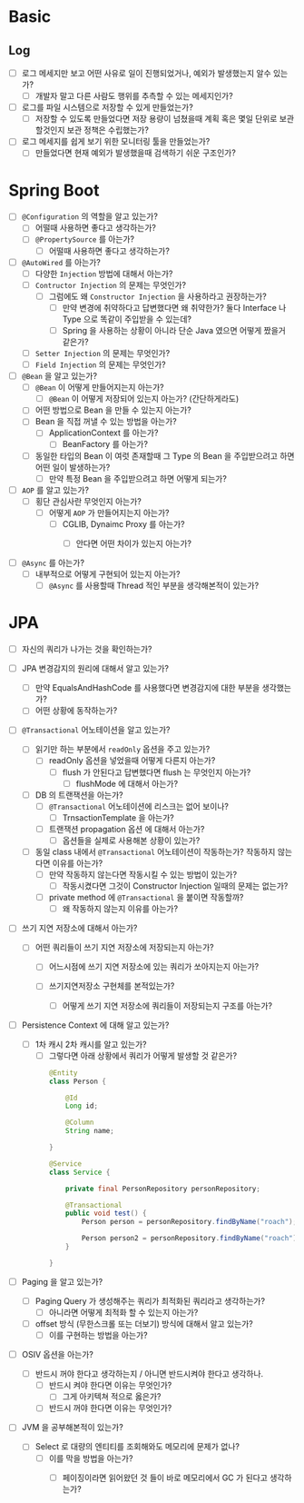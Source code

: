 # Basic

## Log
- [ ] 로그 메세지만 보고 어떤 사유로 일이 진행되었거나, 예외가 발생했는지 알수 있는가? 
    - [ ] 개발자 말고 다른 사람도 행위를 추측할 수 있는 메세지인가?
- [ ] 로그를 파일 시스템으로 저장할 수 있게 만들었는가?
    - [ ] 저장할 수 있도록 만들었다면 저장 용량이 넘쳤을때 계획 혹은 몇일 단위로 보관할것인지 보관 정책은 수립했는가?
- [ ] 로그 메세지를 쉽게 보기 위한 모니터링 툴을 만들었는가?
    - [ ] 만들었다면 현재 예외가 발생했을때 검색하기 쉬운 구조인가?

# Spring Boot

- [ ] `@Configuration` 의 역할을 알고 있는가?
    - [ ] 어떨때 사용하면 좋다고 생각하는가?
    - [ ] `@PropertySource` 를 아는가?
        - [ ] 어떨때 사용하면 좋다고 생각하는가?

- [ ] `@AutoWired` 를 아는가?
    - [ ] 다양한 `Injection` 방법에 대해서 아는가?
    - [ ] `Contructor Injection` 의 문제는 무엇인가?
        - [ ] 그럼에도 왜 `Constructor Injection` 을 사용하라고 권장하는가?
            - [ ] 만약 변경에 취약하다고 답변했다면 왜 취약한가? 둘다 Interface 나 Type 으로 똑같이 주입받을 수 있는데?
            - [ ] Spring 을 사용하는 상황이 아니라 단순 Java 였으면 어떻게 짰을거 같은가?
    - [ ] `Setter Injection` 의 문제는 무엇인가?
    - [ ] `Field Injection` 의 문제는 무엇인가?

- [ ] `@Bean` 을 알고 있는가?
    - [ ] `@Bean` 이 어떻게 만들어지는지 아는가?
        - [ ] `@Bean` 이 어떻게 저장되어 있는지 아는가? (간단하게라도)
    - [ ] 어떤 방법으로 Bean 을 만들 수 있는지 아는가?
    - [ ] Bean 을 직접 꺼낼 수 있는 방법을 아는가?
        - [ ] ApplicationContext 를 아는가?
            - [ ] BeanFactory 를 아는가?
    - [ ] 동일한 타입의 Bean 이 여럿 존재할때 그 Type 의 Bean 을 주입받으려고 하면 어떤 일이 발생하는가?
        - [ ] 만약 특정 Bean 을 주입받으려고 하면 어떻게 되는가?

- [ ] `AOP` 를 알고 있는가?
    -  [ ] 횡단 관심사란 무엇인지 아는가?
        - [ ] 어떻게 `AOP` 가 만들어지는지 아는가?
            - [ ] CGLIB, Dynaimc Proxy 를 아는가?
                - [ ] 안다면 어떤 차이가 있는지 아는가?


- [ ] `@Async` 를 아는가?
    - [ ] 내부적으로 어떻게 구현되어 있는지 아는가?
        - [ ] `@Async` 를 사용할때 Thread 적인 부분을 생각해본적이 있는가?

# JPA

- [ ] 자신의 쿼리가 나가는 것을 확인하는가?

- [ ] JPA 변경감지의 원리에 대해서 알고 있는가?
    - [ ] 만약 EqualsAndHashCode 를 사용했다면 변경감지에 대한 부분을 생각했는가?
    - [ ] 어떤 상황에 동작하는가?

- [ ] `@Transactional` 어노테이션을 알고 있는가?
    - [ ] 읽기만 하는 부분에서 `readOnly` 옵션을 주고 있는가?
        - [ ] readOnly 옵션을 넣었을때 어떻게 다른지 아는가?
            - [ ] flush 가 안된다고 답변했다면 flush 는 무엇인지 아는가?
                - [ ] flushMode 에 대해서 아는가?
    - [ ] DB 의 트랜잭션을 아는가?
        - [ ] `@Transactional` 어노테이션에 리스크는 없어 보이나?
            - [ ] TrnsactionTemplate 을 아는가?
        
        - [ ] 트랜잭션 propagation 옵션 에 대해서 아는가?
            - [ ] 옵션들을 실제로 사용해본 상황이 있는가?
                
    - [ ] 동일 class 내에서 `@Transactional` 어노테이션이 작동하는가? 작동하지 않는 다면 이유를 아는가?
        - [ ] 만약 작동하지 않는다면 작동시킬 수 있는 방법이 있는가?
            - [ ] 작동시켰다면 그것이 Constructor Injection 일때의 문제는 없는가?
        - [ ] private method 에 `@Transactional` 을 붙이면 작동할까?
            - [ ] 왜 작동하지 않는지 이유를 아는가?

- [ ] 쓰기 지연 저장소에 대해서 아는가?
    - [ ] 어떤 쿼리들이 쓰기 지연 저장소에 저장되는지 아는가?
        - [ ] 어느시점에 쓰기 지연 저장소에 있는 쿼리가 쏘아지는지 아는가?

        - [ ] 쓰기지연저장소 구현체를 본적있는가?
            - [ ] 어떻게 쓰기 지연 저장소에 쿼리들이 저장되는지 구조를 아는가?

- [ ] Persistence Context 에 대해 알고 있는가?
    - [ ] 1차 캐시 2차 캐시를 알고 있는가?
        - [ ] 그렇다면 아래 상황에서 쿼리가 어떻게 발생할 것 같은가?
            ```java
            @Entity
            class Person {

                @Id
                Long id;

                @Column
                String name;

            }

            @Service
            class Service {

                private final PersonRepository personRepository;

                @Transactional
                public void test() {
                    Person person = personRepository.findByName("roach");

                    Person person2 = personRepository.findByName("roach");
                }

            }
            ```

- [ ] Paging 을 알고 있는가?
    - [ ] Paging Query 가 생성해주는 쿼리가 최적화된 쿼리라고 생각하는가?
        - [ ] 아니라면 어떻게 최적화 할 수 있는지 아는가?
    - [ ] offset 방식 (무한스크롤 또는 더보기) 방식에 대해서 알고 있는가?
        - [ ] 이를 구현하는 방법을 아는가?

- [ ] OSIV 옵션을 아는가?
    - [ ] 반드시 꺼야 한다고 생각하는지 / 아니면 반드시켜야 한다고 생각하나.
        - [ ] 반드시 켜야 한다면 이유는 무엇인가?
            - [ ] 그게 아키텍쳐 적으로 옳은가?
        - [ ] 반드시 꺼야 한다면 이유는 무엇인가?

- [ ] JVM 을 공부해본적이 있는가?
    - [ ] Select 로 대량의 엔티티를 조회해와도 메모리에 문제가 없나?
        - [ ] 이를 막을 방법을 아는가?
            - [ ] 페이징이라면 읽어왔던 것 들이 바로 메모리에서 GC 가 된다고 생각하는가?
    